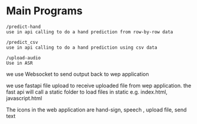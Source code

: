 # Main Programs

```
/predict-hand
use in api calling to do a hand prediction from row-by-row data
```


```
/predict_csv
use in api calling to do a hand prediction using csv data
```


```
/upload-audio
Use in ASR
```


we use Websocket to send output back to wep application

we use fastapi file upload to receive uploaded file from wep application. the fast api will call a static folder to load files in static e.g. index.html, javascript.html

The icons in the web application are hand-sign, speech , upload file, send text

